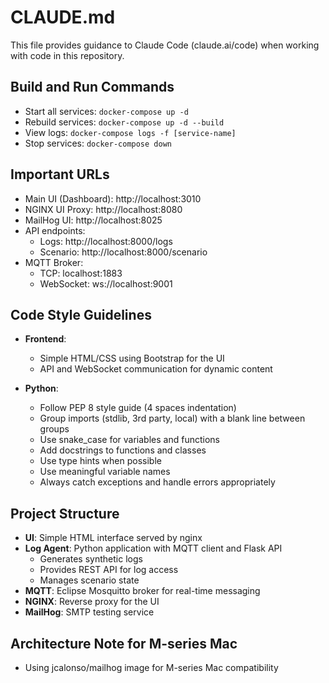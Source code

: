 # CLAUDE.md

This file provides guidance to Claude Code (claude.ai/code) when working with code in this repository.

## Build and Run Commands
- Start all services: `docker-compose up -d`
- Rebuild services: `docker-compose up -d --build`
- View logs: `docker-compose logs -f [service-name]`
- Stop services: `docker-compose down`

## Important URLs
- Main UI (Dashboard): http://localhost:3010
- NGINX UI Proxy: http://localhost:8080
- MailHog UI: http://localhost:8025 
- API endpoints:
  - Logs: http://localhost:8000/logs
  - Scenario: http://localhost:8000/scenario
- MQTT Broker:
  - TCP: localhost:1883
  - WebSocket: ws://localhost:9001

## Code Style Guidelines
- **Frontend**: 
  - Simple HTML/CSS using Bootstrap for the UI
  - API and WebSocket communication for dynamic content
  
- **Python**:
  - Follow PEP 8 style guide (4 spaces indentation)
  - Group imports (stdlib, 3rd party, local) with a blank line between groups
  - Use snake_case for variables and functions
  - Add docstrings to functions and classes
  - Use type hints when possible
  - Use meaningful variable names
  - Always catch exceptions and handle errors appropriately

## Project Structure
- **UI**: Simple HTML interface served by nginx
- **Log Agent**: Python application with MQTT client and Flask API
  - Generates synthetic logs
  - Provides REST API for log access
  - Manages scenario state
- **MQTT**: Eclipse Mosquitto broker for real-time messaging
- **NGINX**: Reverse proxy for the UI 
- **MailHog**: SMTP testing service

## Architecture Note for M-series Mac
- Using jcalonso/mailhog image for M-series Mac compatibility